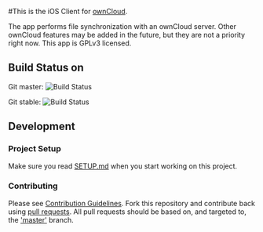 #This is the iOS Client for [ownCloud][0].

The app performs file synchronization with an ownCloud server. Other ownCloud features may be added in the future, but they are not a priority right now. This app is GPLv3 licensed.

## Build Status on
Git master: ![Build Status](https://api.travis-ci.org/owncloud/android.svg?branch=master)

Git stable:  ![Build Status](https://api.travis-ci.org/owncloud/android.svg?branch=stable)

## Development

### Project Setup
Make sure you read [SETUP.md][1] when you start working on this project.

[0]: https://github.com/owncloud/core
[1]: https://github.com/owncloud/ios/blob/master/SETUP.md

### Contributing
Please see [Contribution Guidelines](https://owncloud.org/contribute/). Fork this repository and contribute back using
[pull requests](https://github.com/owncloud/ios/pulls). All pull requests should be based on, and targeted to, the ['master'](https://github.com/owncloud/ios/tree/master) branch.
